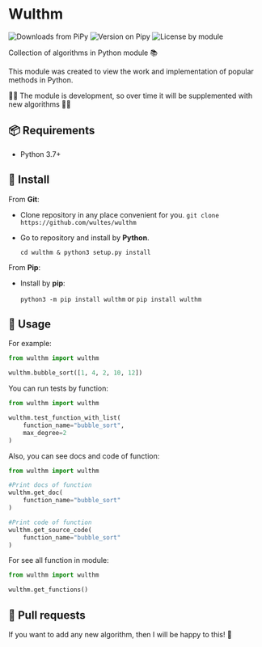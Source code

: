 # Wulthm

![Downloads from PiPy](https://img.shields.io/pypi/dm/wulthm) ![Version on Pipy](https://img.shields.io/pypi/v/wulthm) ![License by module](https://img.shields.io/github/license/wultes/wulthm)

Сollection of algorithms in Python module 📚

This module was created to view the work and implementation of popular methods in Python.

👩‍💻 The module is development, so over time it will be supplemented with new algorithms 👨‍💻

## 📦 Requirements

- Python 3.7+

## 💾 Install

From **Git**:

- Clone repository in any place convenient for you.
  `git clone https://github.com/wultes/wulthm`

- Go to repository and install by **Python**.

  `cd wulthm & python3 setup.py install`

From **Pip**:

- Install by **pip**:

  `python3 -m pip install wulthm` or  `pip install wulthm`

## 🚀 Usage

For example:
```python
from wulthm import wulthm

wulthm.bubble_sort([1, 4, 2, 10, 12])
```

You can run tests by function:
```python
from wulthm import wulthm

wulthm.test_function_with_list(
    function_name="bubble_sort",
  	max_degree=2
)
```

Also, you can see docs and code of function:

```python
from wulthm import wulthm

#Print docs of function
wulthm.get_doc(
    function_name="bubble_sort"
)

#Print code of function
wulthm.get_source_code(
    function_name="bubble_sort"
)
```

For see all function in module:

```python
from wulthm import wulthm

wulthm.get_functions()
```

## 🔧 Pull requests
If you want to add any new algorithm, then I will be happy to this! 🤝
